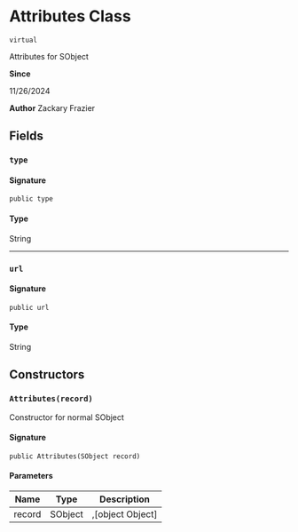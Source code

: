 # Attributes Class
`virtual`

Attributes for SObject

**Since** 

11/26/2024

**Author** Zackary Frazier

## Fields
### `type`

#### Signature
```apex
public type
```

#### Type
String

---

### `url`

#### Signature
```apex
public url
```

#### Type
String

## Constructors
### `Attributes(record)`

Constructor for normal SObject

#### Signature
```apex
public Attributes(SObject record)
```

#### Parameters
| Name | Type | Description |
|------|------|-------------|
| record | SObject | ,[object Object] |